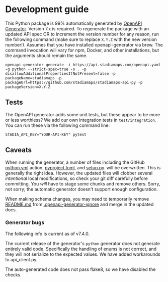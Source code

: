# Development guide

This Python package is 99% automatically generated by [OpenAPI Generator](https://openapi-generator.tech).
Version 7.x is required.
To regenerate the package with an updated API spec OR to increment the version number for any reason, run
the following command (make sure to replace `X.Y.Z` with the new version number!). Assumes that you have installed
openapi-generator via brew. The command invocation will vary for npm, Docker, and other installations, but the
arguments should remain the same.

```shell
openapi-generator generate -i https://api.stadiamaps.com/openapi.yaml -g python --strict-spec=true -o . -p disallowAdditionalPropertiesIfNotPresent=false -p packageName=stadiamaps -p packageUrl=https://github.com/stadiamaps/stadiamaps-api-py -p packageVersion=X.Y.Z
```

## Tests

The OpenAPI generator adds some unit tests, but these appear to be more or less worthless?
We add our own integration tests in `test/integration`.  You can run these via the following command line:

```shell
STADIA_API_KEY="YOUR-API-KEY" pytest
```

## Caveats

When running the generator, a number of files including the GitHub [python.yml](.github/workflows/python.yml)
action, [pyproject.toml](pyproject.toml), and [setup.py](setup.py). will be overwritten. This is generally the
right idea. However, the updated files will clobber several _intentional_ local modifications, so check your
git diff carefully before committing. You _will_ have to stage some chunks and remove others.
Sorry, not sorry; the automatic generator doesn't support enough configuration.

When making schema changes, you may need to temporarily remove [README.md](README.md) from
[.openapi-generator-ignore](.openapi-generator-ignore) and merge in the updated docs.

### Generator bugs

The following info is current as of v7.4.0.

The current release of the generator's `python` generator does not generate entirely valid code.
Specifically the handling of enums is not correct, and they will not serialize to the expected values.
We have added workarounds to api_client.py.

The auto-generated code does not pass flake8, so we have disabled the checks.
